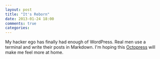 ```yaml
---
layout: post
title: "It's Reborn"
date: 2013-01-24 18:00
comments: true
categories:
---
```


My hacker ego has finally had enough of WordPress. Real men use a terminal and write their posts in Markdown. I'm hoping this [Octopress](http://octopress.org) will make me feel more at home.
